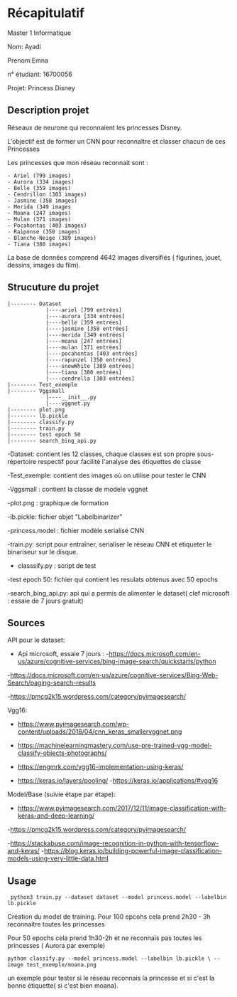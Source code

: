 # Récapitulatif

Master 1 Informatique 

Nom: Ayadi

Prenom:Emna

n° étudiant: 16700056

Projet: Princess Disney

## Description projet

Réseaux de neurone qui reconnaient les princesses Disney.

L'objectif est de former un CNN pour reconnaître et classer chacun de ces Princesses

Les princesses que mon réseau reconnait sont : 

	- Ariel (799 images)
	- Aurora (334 images)
	- Belle (359 images)
	- Cendrillon (303 images)
	- Jasmine (358 images)
	- Merida (349 images
	- Moana (247 images)
	- Mulan (371 images)
	- Pocahontas (403 images)
	- Raiponse (350 images)
	- Blanche-Neige (389 images)
	- Tiana (380 images)

La base de données comprend 4642 images diversifiés ( figurines, jouet, dessins, images du film).


## Strucuture du projet
```
|-------- Dataset 
			|----ariel [799 entrées]
			|----aurora [334 entrées]
			|----belle [359 entrées]
			|----jasmine [358 entrées]
			|----merida [349 entrées]
			|----moana [247 entrées]
			|----mulan [371 entrées]
			|----pocahontas [403 entrées]
			|----rapunzel [350 entrées]
			|----snowWhite [389 entrées]
			|----tiana [380 entrées]
			|----cendrella [303 entrées]
|-------- Test_exemple
|-------- Vggsmall
			|----__init__.py
			|----vggnet.py
|-------- plot.png
|-------- lb.pickle
|-------- classify.py
|-------- train.py
|-------- test epoch 50
|-------- search_bing_api.py

```
-Dataset: contient les 12 classes, chaque classes est son propre sous-répertoire respectif pour facilité l'analyse des étiquettes de classe

-Test_exemple: contient des images où on utilise pour tester le CNN

-Vggsmall : contient la classe de modele vggnet

-plot.png : graphique de formation 

-lb.pickle: fichier objet "Labelbinarizer"

-princess.model : fichier modèle serialisé CNN

-train.py: script pour entraîner, serialiser le réseau CNN et etiqueter le binariseur sur le disque.

- classsify.py : script de test

-test epoch 50: fichier qui contient les resulats obtenus avec 50 epochs

-search_bing_api.py: api qui a permis de alimenter le dataset( clef microsoft : essaie de 7 jours gratuit) 

## Sources


API pour le dataset:
 - Api microsoft, essaie 7 jours : 
 -https://docs.microsoft.com/en-us/azure/cognitive-services/bing-image-search/quickstarts/python

 -https://docs.microsoft.com/en-us/azure/cognitive-services/Bing-Web-Search/paging-search-results

 -https://pmcg2k15.wordpress.com/category/pyimagesearch/
        
        
 Vgg16:
  - https://www.pyimagesearch.com/wp-content/uploads/2018/04/cnn_keras_smallervggnet.png

  - https://machinelearningmastery.com/use-pre-trained-vgg-model-classify-objects-photographs/
  
  - https://engmrk.com/vgg16-implementation-using-keras/

  - https://keras.io/layers/pooling/
  -https://keras.io/applications/#vgg16

 Model/Base (suivie étape par étape):
  - https://www.pyimagesearch.com/2017/12/11/image-classification-with-keras-and-deep-learning/

  -https://pmcg2k15.wordpress.com/category/pyimagesearch/

  -https://stackabuse.com/image-recognition-in-python-with-tensorflow-and-keras/
  -https://blog.keras.io/building-powerful-image-classification-models-using-very-little-data.html

 
 ## Usage
 

 ``` python3 train.py --dataset dataset --model princess.model --labelbin lb.pickle```

 Création du model de training. Pour 100 epcohs cela prend 2h30 - 3h reconnaitre toutes les princesses

 Pour 50 epochs cela prend 1h30-2h et ne reconnais pas toutes les princesses ( Aurora par exemple)



 ```python classify.py --model princess.model --labelbin lb.pickle \ --image test_exemple/moana.png```

 un exemple pour tester si le réseau reconnais la princesse et si c'est la bonne étiquette( si c'est bien moana).

